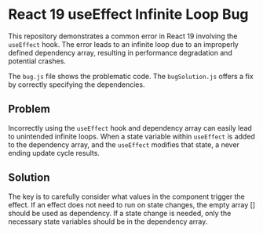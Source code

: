 # React 19 useEffect Infinite Loop Bug

This repository demonstrates a common error in React 19 involving the `useEffect` hook.  The error leads to an infinite loop due to an improperly defined dependency array, resulting in performance degradation and potential crashes.

The `bug.js` file shows the problematic code. The `bugSolution.js` offers a fix by correctly specifying the dependencies.

## Problem
Incorrectly using the `useEffect` hook and dependency array can easily lead to unintended infinite loops.  When a state variable within `useEffect` is added to the dependency array, and the `useEffect` modifies that state, a never ending update cycle results.

## Solution
The key is to carefully consider what values in the component trigger the effect. If an effect does not need to run on state changes, the empty array [] should be used as dependency.  If a state change is needed, only the necessary state variables should be in the dependency array.